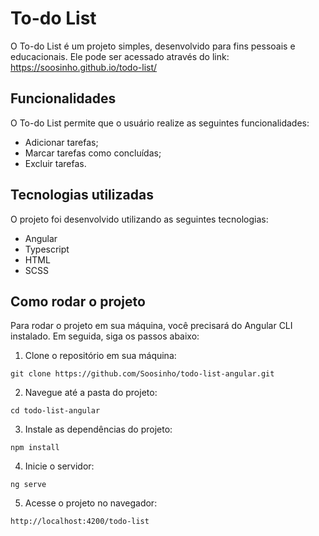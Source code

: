 # To-do List

O To-do List é um projeto simples, desenvolvido para fins pessoais e educacionais. Ele pode ser acessado através do link: <https://soosinho.github.io/todo-list/>

## Funcionalidades

O To-do List permite que o usuário realize as seguintes funcionalidades:

- Adicionar tarefas;
- Marcar tarefas como concluídas;
- Excluir tarefas.

## Tecnologias utilizadas

O projeto foi desenvolvido utilizando as seguintes tecnologias:

- Angular
- Typescript
- HTML
- SCSS

## Como rodar o projeto

Para rodar o projeto em sua máquina, você precisará do Angular CLI instalado. Em seguida, siga os passos abaixo:

1. Clone o repositório em sua máquina:

`git clone https://github.com/Soosinho/todo-list-angular.git`

2. Navegue até a pasta do projeto:

`cd todo-list-angular`

3. Instale as dependências do projeto:

`npm install`

4. Inicie o servidor:

`ng serve`

5. Acesse o projeto no navegador:

`http://localhost:4200/todo-list`
